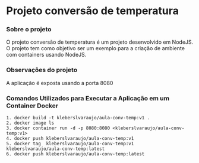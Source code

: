 # Projeto conversão de temperatura

### Sobre o projeto
O projeto conversão de temperatura é um projeto desenvolvido em NodeJS. O projeto tem como objetivo ser um exemplo para a criação de ambiente com containers usando NodeJS.

### Observações do projeto
A aplicação é exposta usando a porta 8080

### Comandos Utilizados para Executar a Aplicação em um Container Docker
    1. docker build -t kleberslvaraujo/aula-conv-temp:v1 . 
    2. docker image ls
    3. docker container run -d -p 8080:8080 <kleberslvaraujo/aula-conv-temp:v1>
    4. docker push kleberslvaraujo/aula-conv-temp:v1
    5. docker tag  kleberslvaraujo/aula-conv-temp:v1  kleberslvaraujo/aula-conv-temp:latest
    6. docker push kleberslvaraujo/aula-conv-temp:latest
